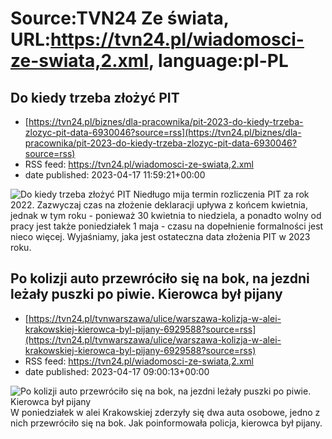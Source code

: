 # Source:TVN24 Ze świata, URL:https://tvn24.pl/wiadomosci-ze-swiata,2.xml, language:pl-PL

## Do kiedy trzeba złożyć PIT
 - [https://tvn24.pl/biznes/dla-pracownika/pit-2023-do-kiedy-trzeba-zlozyc-pit-data-6930046?source=rss](https://tvn24.pl/biznes/dla-pracownika/pit-2023-do-kiedy-trzeba-zlozyc-pit-data-6930046?source=rss)
 - RSS feed: https://tvn24.pl/wiadomosci-ze-swiata,2.xml
 - date published: 2023-04-17 11:59:21+00:00

<img alt="Do kiedy trzeba złożyć PIT" src="https://tvn24.pl/biznes/najnowsze/cdn-zdjecie105cba469c2d71f39ce4e5819a01f2b6-termin-na-rozliczenie-pit-a-za-2017-rok-mija-30-kwietnia-4562264/alternates/LANDSCAPE_1280" />
    Niedługo mija termin rozliczenia PIT za rok 2022. Zazwyczaj czas na złożenie deklaracji upływa z końcem kwietnia, jednak w tym roku - ponieważ 30 kwietnia to niedziela, a ponadto wolny od pracy jest także poniedziałek 1 maja - czasu na dopełnienie formalności jest nieco więcej. Wyjaśniamy, jaka jest ostateczna data złożenia PIT w 2023 roku.

## Po kolizji auto przewróciło się na bok, na jezdni leżały puszki po piwie. Kierowca był pijany
 - [https://tvn24.pl/tvnwarszawa/ulice/warszawa-kolizja-w-alei-krakowskiej-kierowca-byl-pijany-6929588?source=rss](https://tvn24.pl/tvnwarszawa/ulice/warszawa-kolizja-w-alei-krakowskiej-kierowca-byl-pijany-6929588?source=rss)
 - RSS feed: https://tvn24.pl/wiadomosci-ze-swiata,2.xml
 - date published: 2023-04-17 09:00:13+00:00

<img alt="Po kolizji auto przewróciło się na bok, na jezdni leżały puszki po piwie. Kierowca był pijany " src="https://tvn24.pl/tvnwarszawa/najnowsze/cdn-zdjecie-ehq9t8-zdarzenie-w-alei-krakowskiej-6929638/alternates/LANDSCAPE_1280" />
    W poniedziałek w alei Krakowskiej zderzyły się dwa auta osobowe, jedno z nich przewróciło się na bok. Jak poinformowała policja, kierowca był pijany.

